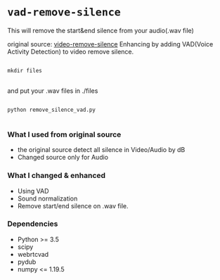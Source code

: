 # `vad-remove-silence`

This will remove the start&end silence from your audio(.wav file)

original source: [video-remove-silence](https://github.com/excitoon/video-remove-silence)
Enhancing by adding VAD(Voice Activity Detection) to video remove silence.

<pre>
<code>
mkdir files
</code>
</pre>
and put your .wav files in ./files
<pre>
<code>
python remove_silence_vad.py
</code>
</pre>

### What I used from original source
* the original source detect all silence in Video/Audio by dB
* Changed source only for Audio

### What I changed & enhanced
* Using VAD
* Sound normalization
* Remove start/end silence on .wav file.

### Dependencies

- Python >= 3.5
- scipy
- webrtcvad
- pydub
- numpy <= 1.19.5
